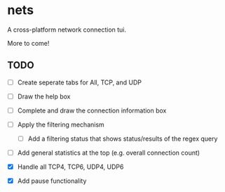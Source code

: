 # nets

A cross-platform network connection tui.

More to come!

## TODO
- [ ] Create seperate tabs for All, TCP, and UDP
- [ ] Draw the help box
- [ ] Complete and draw the connection information box
- [ ] Apply the filtering mechanism
	- [ ] Add a filtering status that shows status/results of the regex query
- [ ] Add general statistics at the top (e.g. overall connection count)

- [x] Handle all TCP4, TCP6, UDP4, UDP6
- [x] Add pause functionality
